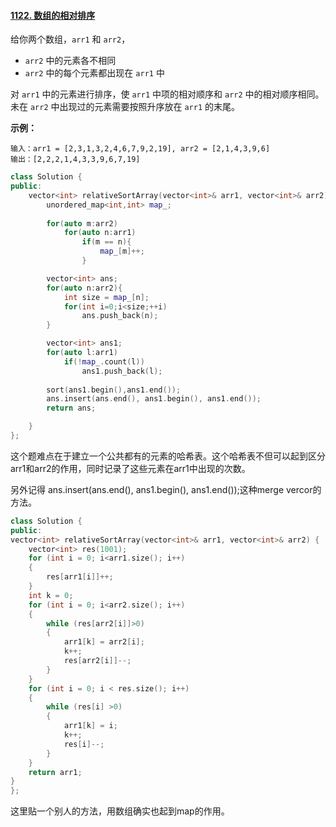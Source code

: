 #### [1122. 数组的相对排序](https://leetcode-cn.com/problems/relative-sort-array/)

给你两个数组，`arr1` 和 `arr2`，

- `arr2` 中的元素各不相同
- `arr2` 中的每个元素都出现在 `arr1` 中

对 `arr1` 中的元素进行排序，使 `arr1` 中项的相对顺序和 `arr2` 中的相对顺序相同。未在 `arr2` 中出现过的元素需要按照升序放在 `arr1` 的末尾。

 

**示例：**

```
输入：arr1 = [2,3,1,3,2,4,6,7,9,2,19], arr2 = [2,1,4,3,9,6]
输出：[2,2,2,1,4,3,3,9,6,7,19]
```



```cpp
class Solution {
public:
    vector<int> relativeSortArray(vector<int>& arr1, vector<int>& arr2) {
        unordered_map<int,int> map_;
       
        for(auto m:arr2)
            for(auto n:arr1)
                if(m == n){
                    map_[m]++;
                }

        vector<int> ans;
        for(auto n:arr2){
            int size = map_[n];
            for(int i=0;i<size;++i)
                ans.push_back(n);
        }

        vector<int> ans1;
        for(auto l:arr1)
            if(!map_.count(l))
                ans1.push_back(l);
        
        sort(ans1.begin(),ans1.end());
        ans.insert(ans.end(), ans1.begin(), ans1.end());
        return ans;

    }
};
```

这个题难点在于建立一个公共都有的元素的哈希表。这个哈希表不但可以起到区分arr1和arr2的作用，同时记录了这些元素在arr1中出现的次数。

另外记得 ans.insert(ans.end(), ans1.begin(), ans1.end());这种merge vercor的方法。



```cpp
class Solution {
public:
vector<int> relativeSortArray(vector<int>& arr1, vector<int>& arr2) {
    vector<int> res(1001);
	for (int i = 0; i<arr1.size(); i++)
	{
		res[arr1[i]]++;
	}
	int k = 0;
	for (int i = 0; i<arr2.size(); i++)
	{
		while (res[arr2[i]]>0)
		{
			arr1[k] = arr2[i];
            k++;
			res[arr2[i]]--;
		}
	}
	for (int i = 0; i < res.size(); i++)
	{
		while (res[i] >0)
		{
			arr1[k] = i;
            k++;
			res[i]--;
		}
	}
	return arr1;
}
};
```

这里贴一个别人的方法，用数组确实也起到map的作用。